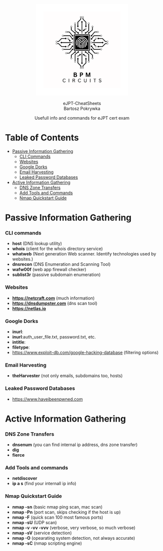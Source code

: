 <p align="center">
    <img src="LogoBiggerBW.png" alt="BPM Circuits" width="300" />
</p>

<p align="center">
  eJPT-CheatSheets<br>
  Bartosz Pokrywka
</p>

<p align="center">
    Usefull info and commands for eJPT cert exam
</p>

# Table of Contents

- [Passive Information Gathering](#passive-information-gathering)
  - [CLI Commands](#cli-commands)
  - [Websites](#websites)
  - [Google Dorks](#google-dorks)
  - [Email Harvesting](#email-harvesting)
  - [Leaked Password Databases](#leaked-password-databases)
- [Active Information Gathering](#active-information-gathering)
  - [DNS Zone Transfers](#dns-zone-transfers)
  - [Add Tools and Commands](#add-tools-and-commands)
  - [Nmap Quickstart Guide](#nmap)


# Passive Information Gathering

### CLI commands

- **host** (DNS lookup utility)
- **whois** (client for the whois directory service)
- **whatweb** (Next generation Web scanner. Identify technologies used by websites.)
- **dnsrecon** (DNS Enumeration and Scanning Tool)
- **wafw00f** (web app firewall checker)
- **sublist3r** (passive subdomain enumeration)

### Websites
- **https://netcraft.com** (much information)
- **https://dnsdumpster.com** (dns scan tool)
- **https://netlas.io** 

### Google Dorks
- **inurl**:
- **inurl**:auth_user_file.txt, password.txt, etc.
- **intitle**:
- **filetype**:
- https://www.exploit-db.com/google-hacking-database (filtering options)

### Email Harvesting
- **theHarvester** (not only emails, subdomains too, hosts)

### Leaked Password Databases
- https://www.haveibeenpwned.com

# Active Information Gathering

### DNS Zone Transfers
- **dnsenum** (you can find internal ip address, dns zone transfer)
- **dig**
- **fierce**

### Add Tools and commands
- **netdiscover**
- **ip a s** (find your internall ip info)

### Nmap Quickstart Guide
- **nmap -sn** (basic nmap ping scan, mac scan)
- **nmap -Pn** (port scan, skips checking if the host is up)
- **nmap -F** (quick scan 100 most famous ports)
- **nmap -sU** (UDP scan)
- **nmap -v -vv -vvv** (verbose, very verbose, so much verbose)
- **nmap -sV** (service detection)
- **nmap -O** (opearating system detection, not always accurate)
- **nmap -sC** (nmap scripting engine)
